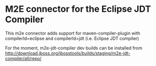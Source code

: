 M2E connector for the Eclipse JDT Compiler
==========================================

This m2e connector adds support for maven-compiler-plugin with compilerId=eclipse and compilerId=jdt (i.e. Eclipse JDT compiler)

For the moment, m2e-jdt-compiler dev builds can be installed from http://download.jboss.org/jbosstools/builds/staging/m2e-jdt-compiler/all/repo/
